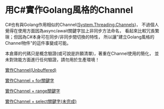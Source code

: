 # 用C#實作Golang風格的Channel
C#也有與Golang作用相似的Channel([System.Threading.Channels](https://devblogs.microsoft.com/dotnet/an-introduction-to-system-threading-channels/))，
不過個人覺得在使用方面因為async/await關鍵字加上非同步方法命名，
看起來比較冗長繁瑣；但因為C#本身可在同步/非同步間切換的特性，
所以讓"建立Golang風格的Channel物件"的這件事變成可能。

本倉庫的代碼只是概念驗證(或可說是許願清單)，著重在Channel使用的簡化，
並未對效能方面進行任何驗證，請勿用於生產環境！

[實作Channel(Unbuffered)](/pages/unbuffered-channel.md)

[實作Channel + for關鍵字](/pages/for-with-channel.md)

[實作Channel + range關鍵字](/pages/range-with-channel.md)

[實作Channel + select關鍵字(未完成)](/pages/select-with-channel.md)